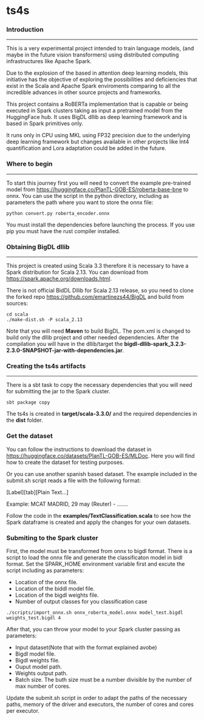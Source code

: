 # ts4s

### Introduction 
---
This is a very experimental project intended to train language models, (and maybe in the future vision transformers) using distributed computing infrastructures like Apache Spark.

Due to the explosion of the based in attention deep learning models, this initiative has the objective of exploring the possibilities and deficiencies that exist in the Scala and Apache Spark enviroments comparing to all the incredible advances in other source projects and frameworks.

This project contains a RoBERTa implementation that is capable or being executed in Spark clusters taking as input a pretrained model from the HuggingFace hub. It uses BigDL dllib as deep learning framework and is based in Spark primitives only.

It runs only in CPU using MKL using FP32 precision due to the underlying deep learning framework but changes available in other projects like Int4 quantification and Lora adaptation could be added in the future.

### Where to begin
---
To start this journey first you will need to convert the example pre-trained model from https://huggingface.co/PlanTL-GOB-ES/roberta-base-bne to onnx. You can use the script in the python directory, including as parameters the path where you want to store the onnx file:

```
python convert.py roberta_encoder.onnx
```

You must install the dependencies before launching the process. If you use pip you must have the rust compiler installed.

### Obtaining BigDL dllib
---
This project is created using Scala 3.3 therefore it is necessary to have a Spark distribution for Scala 2.13. You can download from https://spark.apache.org/downloads.html.

 There is not official BidDL Dllib for Scala 2.13 release, so you need to clone the forked repo https://github.com/emartinezs44/BigDL and build from sources:

```
cd scala
./make-dist.sh -P scala_2.13
```

Note that you will need **Maven** to build BigDL. The pom.xml is changed to build only the dllib project and other needed dependencies. After the compilation you will have in the dllib/target the **bigdl-dllib-spark_3.2.3-2.3.0-SNAPSHOT-jar-with-dependencies.jar**.

### Creating the ts4s artifacts
---
There is a sbt task to copy the necessary dependencies that you will need for submitting the jar to the Spark cluster.

```
sbt package copy
```
The ts4s is created in **target/scala-3.3.0/** and the required dependencies in the **dist** folder.

### Get the dataset
You can follow the instructions to download the dataset in https://huggingface.co/datasets/PlanTL-GOB-ES/MLDoc. Here you will find how to create the dataset for testing purposes.

Or you can use another spanish based dataset. The example included in the submit.sh script reads a file with the following format:

[Label][tab][Plain Text...]

Example:
MCAT	 MADRID, 29 may (Reuter) - .......

Follow the code in the **examples/TextClassification.scala** to see how the Spark dataframe is created and apply the changes for your own datasets.

### Submiting to the Spark cluster

First, the model must be transformed from onnx to bigdl format. There is a script to load the onnx file and generate the classificaton model in bidl format.  Set the SPARK_HOME environment variable first and excute the script including as parameters:
 - Location of the onnx file.
 - Location of the biddl model file.
 - Location of the bigdl weights file.
 - Number of output classes for you classification case
```
./scripts/import_onnx.sh onnx_roberta_model.onnx model_test.bigdl weights_test.bigdl 4
```

After that, you can throw your model to your Spark cluster passing as parameters:
- Input dataset(Note that with the format explained avobe)
- Bigdl model file.
- Bigdl weights file.
- Ouput model path.
- Weights output path.
- Batch size. The buth size must be a number divisible by the number of max number of cores.

Update the submit.sh script in order to adapt the paths of the necessary paths, memory of the driver and executors, the number of cores and cores per executor.